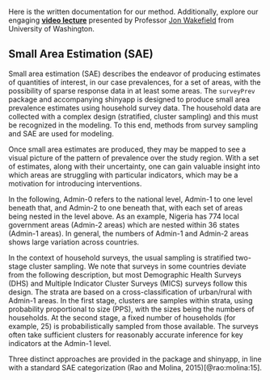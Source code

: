 Here is the written documentation for our method. Additionally, explore our engaging [**video lecture**](../overview/youtube_method_lecture.md) presented by Professor <a href="https://faculty.washington.edu/jonno/" target="_blank">Jon Wakefield</a> from University of Washington.

## Small Area Estimation (SAE)

Small area estimation (SAE) describes the endeavor of producing estimates of quantities of interest, in our case prevalences, for a set of areas, with the possibility of sparse response data in at least some areas. The `surveyPrev` package and accompanying shinyapp is designed to produce small area prevalence estimates using household survey data. The household data are collected with a complex design (stratified, cluster sampling) and this must be recognized in the modeling. To this end, methods from survey sampling and SAE are used for modeling.

Once small area estimates are produced, they may be mapped to see a visual picture of the pattern of prevalence over the study region. With a set of estimates, along with their uncertainty, one can gain valuable insight into which areas are struggling with particular indicators, which may be a motivation for introducing interventions.

In the following, Admin-0 refers to the national level, Admin-1 to one level beneath that, and Admin-2 to one beneath that, with each set of areas being nested in the level above. As an example, Nigeria has 774 local government areas (Admin-2 areas) which are nested within 36 states (Admin-1 areas). In general, the numbers of Admin-1 and Admin-2 areas shows large variation across countries.

In the context of household surveys, the usual sampling is stratified two-stage cluster sampling. We note that surveys in some countries deviate from the following description, but most Demographic Health Surveys (DHS) and Multiple Indicator Cluster Surveys (MICS) surveys follow this design. The strata are based on a cross-classification of urban/rural with Admin-1 areas. In the first stage, clusters are samples within strata, using probability proportional to size (PPS), with the sizes being the numbers of households. At the second stage, a fixed number of households (for example, 25) is probabilistically sampled from those available. The surveys often take sufficient clusters for reasonably accurate inference for key indicators at the Admin-1 level.

Three distinct approaches are provided in the package and shinyapp, in line with a standard SAE categorization (Rao and Molina, 2015)[@rao:molina:15].